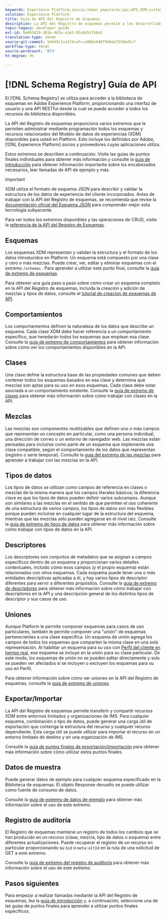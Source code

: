 ```yaml
---
keywords: Experience Platform;inicio;temas populares;api;API;XDM;sistema XDM;modelo de datos de experiencia;modelo de datos de experiencia;modelo de datos de experiencia;modelo de datos;modelo de datos;registro de esquema;registro de esquemas; registro de esquemas;
solution: Experience Platform
title: Guía de API del Registro de Esquemas
description: La API del Registro de esquemas permite a los desarrolladores administrar mediante programación todos los esquemas y recursos relacionados del Modelo de datos de experiencia (XDM) dentro de Adobe Experience Platform. Siga esta guía para aprender a realizar operaciones clave con la API.
topic-legacy: developer guide
exl-id: 9e693d29-303e-462a-a1e2-93c0d517b8e3
translation-type: tm+mt
source-git-commit: 5d449c1ca174cafcca988e9487940eb7550bd5cf
workflow-type: tm+mt
source-wordcount: '973'
ht-degree: 0%

---
```


# [!DNL Schema Registry] Guía de API

El [!DNL Schema Registry] se utiliza para acceder a la biblioteca de esquemas en Adobe Experience Platform, proporcionando una interfaz de usuario y una API RESTful desde la cual se puede acceder a todos los recursos de biblioteca disponibles.

La API del Registro de esquemas proporciona varios extremos que le permiten administrar mediante programación todos los esquemas y recursos relacionados del Modelo de datos de experiencias (XDM) disponibles para usted en Platform. Esto incluye los definidos por Adobe, [!DNL Experience Platform] socios y proveedores cuyas aplicaciones utiliza.

Estos extremos se describen a continuación. Visite las guías de puntos finales individuales para obtener más información y consulte la [guía de introducción](./getting-started.md) para obtener información importante sobre los encabezados necesarios, leer llamadas de API de ejemplo y más.

>[!IMPORTANT]
>
>XDM utiliza el formato de esquema JSON para describir y validar la estructura de los datos de experiencia del cliente incorporados. Antes de trabajar con la API del Registro de esquemas, se recomienda que revise la [documentación oficial del Esquema JSON](https://json-schema.org/) para comprender mejor esta tecnología subyacente.

Para ver todos los extremos disponibles y las operaciones de CRUD, visite la [referencia de la API del Registro de Esquemas](https://www.adobe.io/apis/experienceplatform/home/api-reference.html#!acpdr/swagger-specs/schema-registry.yaml).

## Esquemas

Los esquemas XDM representan y validan la estructura y el formato de los datos introducidos en Platform. Un esquema está compuesto por una clase y cero o más mezclas. Puede crear, ver, editar y eliminar esquemas con el extremo `/schemas` . Para aprender a utilizar este punto final, consulte la [guía de extremo de esquemas](./schemas.md).

Para obtener una guía paso a paso sobre cómo crear un esquema completo en la API del Registro de esquemas, incluida la creación y adición de mezclas y tipos de datos, consulte el [tutorial de creación de esquemas de API](../tutorials/create-schema-api.md).

## Comportamientos

Los comportamientos definen la naturaleza de los datos que describe un esquema. Cada clase XDM debe hacer referencia a un comportamiento específico, que heredarán todos los esquemas que emplean esa clase. Consulte la [guía de extremo de comportamientos](./behaviors.md) para obtener información sobre cómo ver los comportamientos disponibles en la API.

## Clases

Una clase define la estructura base de las propiedades comunes que deben contener todos los esquemas basados en esa clase y determina qué mezclas son aptas para su uso en esos esquemas. Cada clase debe estar asociada a un comportamiento existente. Consulte la [guía de extremo de clases](./classes.md) para obtener más información sobre cómo trabajar con clases en la API.

## Mezclas

Las mezclas son componentes reutilizables que definen uno o más campos que representan un concepto en particular, como una persona individual, una dirección de correo o un entorno de navegador web. Las mezclas están pensadas para incluirse como parte de un esquema que implemente una clase compatible, según el comportamiento de los datos que representan (registro o serie temporal). Consulte la [guía del extremo de las mezclas](./mixins.md) para aprender a trabajar con las mezclas en la API.

## Tipos de datos

Los tipos de datos se utilizan como campos de referencia en clases o mezclas de la misma manera que los campos literales básicos; la diferencia clave es que los tipos de datos pueden definir varios subcampos. Aunque son similares a las mezclas en el sentido de que permiten el uso coherente de una estructura de varios campos, los tipos de datos son más flexibles porque pueden incluirse en cualquier lugar de la estructura del esquema, mientras que las mezclas sólo pueden agregarse en el nivel raíz. Consulte la [guía de extremo de tipos de datos](./data-types.md) para obtener más información sobre cómo trabajar con tipos de datos en la API.

## Descriptores

Los descriptores son conjuntos de metadatos que se asignan a campos específicos dentro de un esquema y proporcionan varios detalles contextuales, incluido cómo esos campos (y el propio esquema) están relacionados con otros esquemas. Cada esquema puede tener una o más entidades descriptivas aplicadas a él, y hay varios tipos de descriptor diferentes para servir a diferentes propósitos. Consulte la [guía de extremo de descriptores](./descriptors.md) para obtener más información sobre cómo trabajar con descriptores en la API y una descripción general de los distintos tipos de descriptor y sus casos de uso.

## Uniones

Aunque Platform le permite componer esquemas para casos de uso particulares, también le permite componer una &quot;unión&quot; de esquemas pertenecientes a una clase específica. Un esquema de unión agrega los campos de todos los esquemas que comparten la misma clase en una sola representación. Al habilitar un esquema para su uso con [Perfil del cliente en tiempo real](../../profile/home.md), ese esquema se incluye en la unión para su clase particular. De este modo, los esquemas de unión no se pueden editar directamente y solo se pueden ver afectados si se incluyen o excluyen los esquemas para su uso en Perfil.

Para obtener información sobre cómo ver uniones en la API del Registro de esquemas, consulte la [guía de extremo de uniones](./unions.md).

## Exportar/Importar

La API del Registro de esquemas permite transferir y compartir recursos XDM entre entornos limitados y organizaciones de IMS. Para cualquier esquema, combinación o tipo de datos, puede generar una carga útil de exportación que contenga la estructura del recurso y cualquier recurso dependiente. Esta carga útil se puede utilizar para importar el recurso en un entorno limitado de destino y en una organización de IMS.

Consulte la [guía de puntos finales de exportación/importación](./export-import.md) para obtener más información sobre cómo utilizar estos puntos finales.

## Datos de muestra

Puede generar datos de ejemplo para cualquier esquema especificado en la Biblioteca de esquemas. El objeto Response devuelto se puede utilizar como fuente de consumo de datos.

Consulte la [guía de extremo de datos de ejemplo](./sample-data.md) para obtener más información sobre el uso de este extremo.

## Registro de auditoría

El Registro de esquemas mantiene un registro de todos los cambios que se han producido en un recurso (clase, mezcla, tipo de datos o esquema) entre diferentes actualizaciones. Puede recuperar el registro de un recurso en particular proporcionando su `$id` o `meta:altId` en la ruta de una solicitud de GET a este extremo.

Consulte la [guía de extremo del registro de auditoría](./audit-log.md) para obtener más información sobre el uso de este extremo.

## Pasos siguientes

Para empezar a realizar llamadas mediante la API del Registro de esquemas, lea la [guía de introducción](./getting-started.md) y, a continuación, seleccione una de las guías de puntos finales para aprender a utilizar puntos finales específicos.
